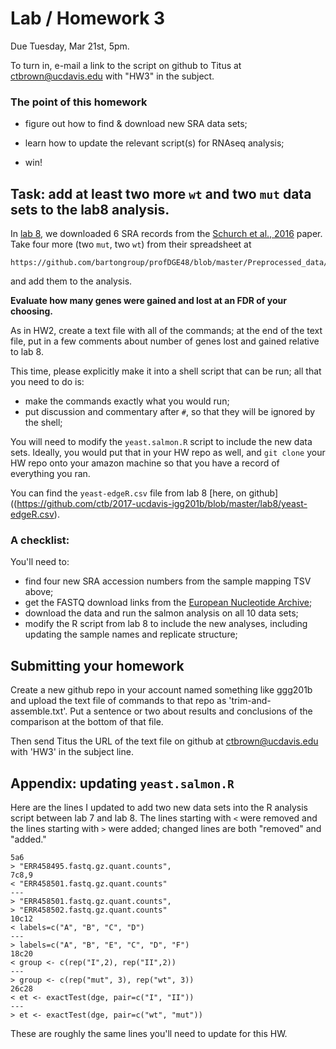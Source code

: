 # Lab / Homework 3

Due Tuesday, Mar 21st, 5pm.

To turn in, e-mail a link to the script on github to Titus at
[ctbrown@ucdavis.edu](mailto:ctbrown@ucdavis.edu) with "HW3" in the subject.

### The point of this homework

* figure out how to find & download new SRA data sets;

* learn how to update the relevant script(s) for RNAseq analysis;

* win!

## Task: add at least two more `wt` and two `mut` data sets to the lab8 analysis.

In [lab 8](../lab8/README.md), we downloaded 6 SRA records from the [Schurch et al., 2016](http://rnajournal.cshlp.org/content/22/6/839) paper.  Take four more (two `mut`, two `wt`) from their spreadsheet at

    https://github.com/bartongroup/profDGE48/blob/master/Preprocessed_data/ENAdata_ERP004763_sample_mapping.tsv

and add them to the analysis.

**Evaluate how many genes were gained and lost at an FDR of your choosing.**

As in HW2, create a text file with all of the commands; at the end of the text file, put in a few comments about number of genes lost and gained relative to lab 8.

This time, please explicitly make it into a shell script that can be run; all that you need to do is:

* make the commands exactly what you would run;
* put discussion and commentary after `#`, so that they will be ignored by the shell;

You will need to modify the `yeast.salmon.R` script to include the new data sets. Ideally, you would put that in your HW repo as well, and `git clone` your HW repo onto your amazon machine so that you have a record of everything you ran.

You can find the `yeast-edgeR.csv` file from lab 8 [here, on github]((https://github.com/ctb/2017-ucdavis-igg201b/blob/master/lab8/yeast-edgeR.csv).

### A checklist:

You'll need to:

* find four new SRA accession numbers from the sample mapping TSV above;
* get the FASTQ download links from the [European Nucleotide Archive](http://ena.ebi.ac.uk);
* download the data and run the salmon analysis on all 10 data sets;
* modify the R script from lab 8 to include the new analyses, including updating the sample names and replicate structure;

## Submitting your homework

Create a new github repo in your account named something like ggg201b and
upload the text file of commands to that repo as 'trim-and-assemble.txt'.
Put a sentence or two about results and conclusions of the comparison at
the bottom of that file.

Then send Titus the URL of the text file on github at [ctbrown@ucdavis.edu](mailto:ctbrown@ucdavis.edu) with 'HW3' in the subject line.

## Appendix: updating `yeast.salmon.R`

Here are the lines I updated to add two new data sets into the R analysis script between lab 7 and lab 8.  The lines starting with `<` were removed and the lines starting with `>` were added; changed lines are both "removed" and "added."

```
5a6
> "ERR458495.fastq.gz.quant.counts",
7c8,9
< "ERR458501.fastq.gz.quant.counts"
---
> "ERR458501.fastq.gz.quant.counts",
> "ERR458502.fastq.gz.quant.counts"
10c12
< labels=c("A", "B", "C", "D")
---
> labels=c("A", "B", "E", "C", "D", "F")
18c20
< group <- c(rep("I",2), rep("II",2))
---
> group <- c(rep("mut", 3), rep("wt", 3))
26c28
< et <- exactTest(dge, pair=c("I", "II"))
---
> et <- exactTest(dge, pair=c("wt", "mut"))
```

These are roughly the same lines you'll need to update for this HW.
